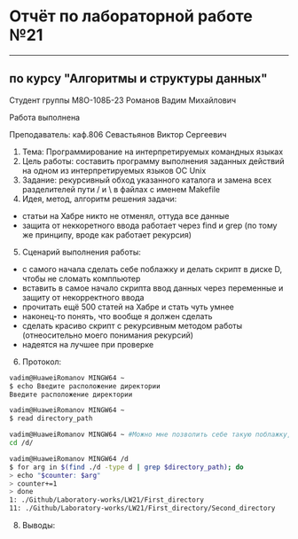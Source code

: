 # Отчёт по лабораторной работе №21

---

## по курсу "Алгоритмы и структуры данных"


Студент группы М8О-108Б-23 Романов Вадим Михайлович

Работа выполнена

Преподаватель: каф.806 Севастьянов Виктор Сергеевич

1. Тема: Программирование на интерпретируемых командных языках
2. Цель работы: составить программу выполнения заданных действий на одном из интерпретируемых языков ОС Unix
3. Задание: рекурсивный обход указанного каталога и замена всех разделителей пути / и \ в файлах с именем Makefile
4. Идея, метод, алгоритм решения задачи:
- статьи на Хабре никто не отменял, оттуда все данные
- защита от неккоретного ввода работает через find и grep (по тому же принципу, вроде как работает рекурсия)
5. Сценарий выполнения работы:
- с самого начала сделать себе поблажку и делать скрипт в диске D, чтобы не сломать комппьютер
- вставить в самое начало скрипта ввод данных через переменные и защиту от некорректного ввода
- прочитать ещё 500 статей на Хабре и стать чуть умнее
- наконец-то понять, что вообще я должен сделать
- сделать красиво скрипт с рекурсивным методом работы (отнеосительно моего понимания рекурсий)
- надеятся на лучшее при проверке
6. Протокол:
```bash
vadim@HuaweiRomanov MINGW64 ~
$ echo Введите расположение директории
Введите расположение директории

vadim@HuaweiRomanov MINGW64 ~
$ read directory_path

vadim@HuaweiRomanov MINGW64 ~ #Можно мне позволить себе такую поблажку, не хочу убивать компьютер
cd /d/

vadim@HuaweiRomanov MINGW64 /d
$ for arg in $(find ./d -type d | grep $directory_path); do
> echo "$counter: $arg"
> counter+=1
> done
1: ./Github/Laboratory-works/LW21/First_directory
11: ./Github/Laboratory-works/LW21/First_directory/Second_directory

```
8. Выводы: 